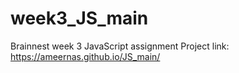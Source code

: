 # week3_JS_main
 Brainnest week 3 JavaScript assignment 
Project link: https://ameernas.github.io/JS_main/
